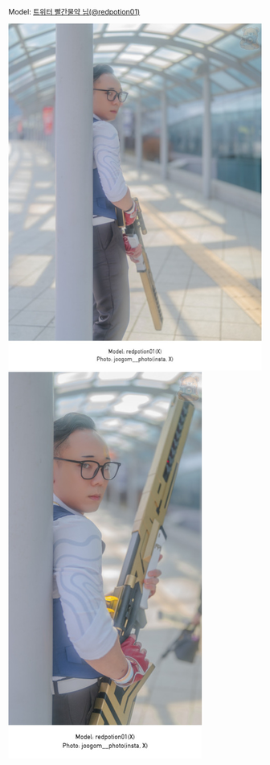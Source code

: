 ﻿---
dddd: 2024.02.17 일페
nickname: 빨간물약
sns_type: x
sns_id: redpotion01
---

Model: <a href="https://x.com/redpotion01" target="_blank">트위터 빨간물약 님(@redpotion01)</a>

![DSC03623-Bearbeitet.jpg](/assets/img/2024/02-17/DSC03623-Bearbeitet.jpg)
![DSC03625-Bearbeitet.jpg](/assets/img/2024/02-17/DSC03625-Bearbeitet.jpg)
